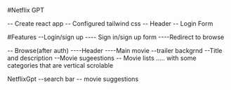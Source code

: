 #Netflix GPT

-- Create react app
-- Configured tailwind css
-- Header
-- Login Form

#Features
--Login/sign up
---- Sign in/sign up form
----Redirect to browse

-- Browse(after auth)
----Header
----Main movie
--trailer backgrnd
--Title and description
--Movie sugeestions
-- Movie lists ..... with some categories that are vertical scrolable

NetflixGpt
--search bar
-- movie suggestions
